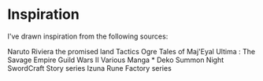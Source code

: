 Inspiration
===========

I've drawn inspiration from the following sources:

Naruto
Riviera the promised land
Tactics Ogre
Tales of Maj'Eyal
Ultima : The Savage Empire
Guild Wars II
Various Manga *
Deko
Summon Night SwordCraft Story series
Izuna
Rune Factory series
